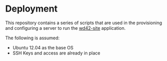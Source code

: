 # Deployment
This repository contains a series of scripts that are used in the
provisioning and configuring a server to run the [wd42-site](https://github.com/wd42/wd42-site) application.

The following is assumed:

- Ubuntu 12.04 as the base OS
- SSH Keys and access are already in place
